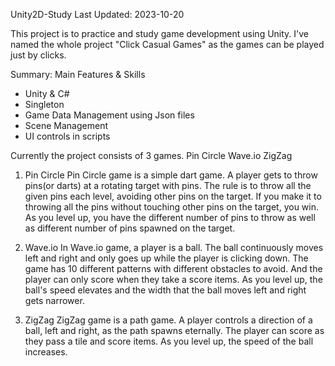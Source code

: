 
Unity2D-Study
Last Updated: 2023-10-20

This project is to practice and study game development using Unity.
I've named the whole project "Click Casual Games" as the games can be played just by clicks.

Summary: Main Features & Skills
- Unity & C#
- Singleton
- Game Data Management using Json files
- Scene Management
- UI controls in scripts

Currently the project consists of 3 games.
Pin Circle
Wave.io
ZigZag

1) Pin Circle
Pin Circle game is a simple dart game.
A player gets to throw pins(or darts) at a rotating target with pins.
The rule is to throw all the given pins each level, avoiding other pins on the target.
If you make it to throwing all the pins without touching other pins on the target, you win.
As you level up, you have the different number of pins to throw as well as different number of pins spawned on the target.

2) Wave.io
In Wave.io game, a player is a ball.
The ball continuously moves left and right and only goes up while the player is clicking down.
The game has 10 different patterns with different obstacles to avoid.
And the player can only score when they take a score items.
As you level up, the ball's speed elevates and the width that the ball moves left and right gets narrower.

3) ZigZag
ZigZag game is a path game.
A player controls a direction of a ball, left and right, as the path spawns eternally.
The player can score as they pass a tile and score items.
As you level up, the speed of the ball increases.
